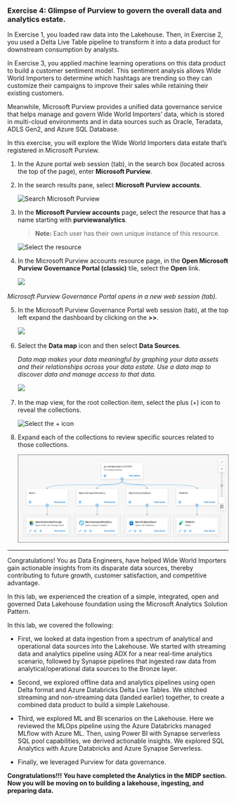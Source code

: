 ### Exercise 4: Glimpse of Purview to govern the overall data and analytics estate. <a name="tee-up-the-purview"></a>

In Exercise 1, you loaded raw data into the Lakehouse. Then, in Exercise 2, you used a Delta Live Table pipeline to transform it into a data product for downstream consumption by analysts. 

In Exercise 3, you applied machine learning operations on this data product to build a customer sentiment model. This sentiment analysis allows Wide World Importers to determine which hashtags are trending so they can customize their campaigns to improve their sales while retaining their existing customers.

Meanwhile, Microsoft Purview provides a unified data governance service that helps manage and govern Wide World Importers’ data, which is stored in multi-cloud environments and in data sources such as Oracle, Teradata, ADLS Gen2, and Azure SQL Database.

In this exercise, you will explore the Wide World Importers data estate that’s registered in Microsoft Purview.

1.	In the Azure portal web session (tab), in the search box (located across the top of the page), enter **Microsoft Purview**.

2.	In the search results pane, select **Microsoft Purview accounts**.

    ![Search Microsoft Purview](https://github.com/CloudLabsAI-Azure/Ignite-lab/blob/main/media/img402.png?raw=true)

3.	In the **Microsoft Purview accounts** page, select the resource that has a name starting with **purviewanalytics**.

    >**Note:** Each user has their own unique instance of this resource.

    ![Select the resource](https://github.com/CloudLabsAI-Azure/Ignite-lab/blob/main/media/img403.png?raw=true)

4.	In the Microsoft Purview accounts resource page, in the **Open Microsoft Purview Governance Portal (classic)** tile, select the **Open** link.

    ![](../media/06/E4-S4.png)

*Microsoft Purview Governance Portal opens in a new web session (tab).*

5.	In the Microsoft Purview Governance Portal web session (tab), at the top left expand the dashboard by clicking on the **>>**. 

    ![](../media/06/E4-S5.png)

6.	Select the **Data map** icon and then select **Data Sources**.

    *Data map makes your data meaningful by graphing your data assets and their relationships across your data estate. Use a data map to discover data and manage access to that data.*

    ![](../media/06/E4-S6.png)

7. In the map view, for the root collection item, select the plus (+) icon to reveal the collections.

    ![Select the + icon](https://github.com/CloudLabsAI-Azure/Ignite-lab/blob/main/media/image4009.png?raw=true)

8.	Expand each of the collections to review specific sources related to those collections.

    ![](../media/Fabric1.png)

----

Congratulations! You as Data Engineers, have helped Wide World Importers gain actionable insights from its disparate data sources, thereby contributing to future growth, customer satisfaction, and competitive advantage.

In this lab, we experienced the creation of a simple, integrated, open and governed Data Lakehouse foundation using the Microsoft Analytics Solution Pattern. 

In this lab, we covered the following:

- First, we looked at data ingestion from a spectrum of analytical and operational data sources into the Lakehouse. We started with streaming data and analytics pipeline using ADX for a near real-time analytics scenario, followed by Synapse pipelines that ingested raw data from analytical/operational data sources to the Bronze layer. 

- Second, we explored offline data and analytics pipelines using open Delta format and Azure Databricks Delta Live Tables. We stitched streaming and non-streaming data (landed earlier) together, to create a combined data product to build a simple Lakehouse.

- Third, we explored ML and BI scenarios on the Lakehouse. Here we reviewed the MLOps pipeline using the Azure Databricks managed MLflow with Azure ML. Then, using Power BI with Synapse serverless SQL pool capabilities, we derived actionable insights. We explored SQL Analytics with Azure Databricks and Azure Synapse Serverless. 

- Finally, we leveraged Purview for data governance.  

**Congratulations!!!**
**You have completed the Analytics in the MIDP section. Now you will be moving on to building a lakehouse, ingesting, and preparing data.**
